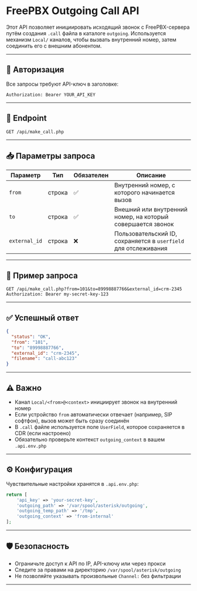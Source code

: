 # FreePBX Outgoing Call API

Этот API позволяет инициировать исходящий звонок с FreePBX-сервера путём создания `.call` файла в каталоге `outgoing`. Используется механизм `Local/` каналов, чтобы вызвать внутренний номер, затем соединить его с внешним абонентом.

---

## 🔐 Авторизация

Все запросы требуют API-ключ в заголовке:

```
Authorization: Bearer YOUR_API_KEY
```

---

## 🔗 Endpoint

```
GET /api/make_call.php
```

---

## 📥 Параметры запроса

| Параметр       | Тип     | Обязателен | Описание |
|----------------|----------|------------|----------|
| `from`         | строка  | ✅         | Внутренний номер, с которого начинается вызов |
| `to`           | строка  | ✅         | Внешний или внутренний номер, на который совершается звонок |
| `external_id`  | строка  | ❌         | Пользовательский ID, сохраняется в `userfield` для отслеживания |

---

## 🧪 Пример запроса

```http
GET /api/make_call.php?from=101&to=89998887766&external_id=crm-2345
Authorization: Bearer my-secret-key-123
```

---

## ✅ Успешный ответ

```json
{
  "status": "OK",
  "from": "101",
  "to": "89998887766",
  "external_id": "crm-2345",
  "filename": "call-abc123"
}
```

---

## ⚠️ Важно

- Канал `Local/<from>@<context>` инициирует звонок на внутренний номер
- Если устройство `from` автоматически отвечает (например, SIP софтфон), вызов может быть сразу соединён
- В `.call` файле используется поле `UserField`, которое сохраняется в CDR (если настроено)
- Обязательно проверьте контекст `outgoing_context` в вашем `.api.env.php`

---

## ⚙️ Конфигурация

Чувствительные настройки хранятся в `.api.env.php`:

```php
return [
    'api_key' => 'your-secret-key',
    'outgoing_path' => '/var/spool/asterisk/outgoing',
    'outgoing_temp_path' => '/tmp',
    'outgoing_context' => 'from-internal'
];
```

---

## 🛡️ Безопасность

- Ограничьте доступ к API по IP, API-ключу или через прокси
- Следите за правами на директорию `/var/spool/asterisk/outgoing`
- Не позволяйте указывать произвольные `Channel:` без фильтрации

---
